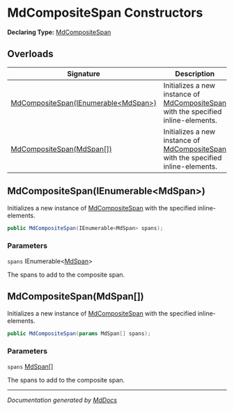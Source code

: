 ﻿# MdCompositeSpan Constructors

**Declaring Type:** [MdCompositeSpan](../index.md)

## Overloads

| Signature                                                                   | Description                                                                                       |
| --------------------------------------------------------------------------- | ------------------------------------------------------------------------------------------------- |
| [MdCompositeSpan(IEnumerable\<MdSpan\>)](#mdcompositespanienumerablemdspan) | Initializes a new instance of [MdCompositeSpan](../index.md) with the specified inline\-elements. |
| [MdCompositeSpan(MdSpan\[\])](#mdcompositespanmdspan)                       | Initializes a new instance of [MdCompositeSpan](../index.md) with the specified inline\-elements. |

## MdCompositeSpan(IEnumerable\<MdSpan\>)

Initializes a new instance of [MdCompositeSpan](../index.md) with the specified inline\-elements.

```csharp
public MdCompositeSpan(IEnumerable<MdSpan> spans);
```

### Parameters

`spans`  IEnumerable\<[MdSpan](../../MdSpan/index.md)\>

The spans to add to the composite span.

## MdCompositeSpan(MdSpan\[\])

Initializes a new instance of [MdCompositeSpan](../index.md) with the specified inline\-elements.

```csharp
public MdCompositeSpan(params MdSpan[] spans);
```

### Parameters

`spans`  [MdSpan](../../MdSpan/index.md)\[\]

The spans to add to the composite span.

___

*Documentation generated by [MdDocs](https://github.com/ap0llo/mddocs)*

